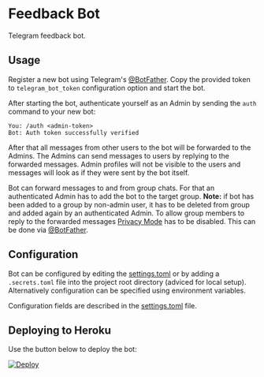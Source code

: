 # Feedback Bot

Telegram feedback bot.

## Usage
Register a new bot using Telegram's [@BotFather](https://t.me/botfather). Copy the provided token to `telegram_bot_token` configuration option and start the bot.

After starting the bot, authenticate yourself as an Admin by sending the `auth` command to your new bot:
```
You: /auth <admin-token>
Bot: Auth token successfully verified
```

After that all messages from other users to the bot will be forwarded to the Admins. The Admins can send messages to users by replying to the forwarded messages.
Admin profiles will not be visible to the users and messages will look as if they were sent by the bot itself.

Bot can forward messages to and from group chats. For that an authenticated Admin has to add the bot to the target group.
**Note:** if bot has been added to a group by non-admin user, it has to be deleted from group and added again by an authenticated Admin.
To allow group members to reply to the forwarded messages [Privacy Mode](https://core.telegram.org/bots#privacy-mode) has to be disabled.
This can be done via [@BotFather](https://t.me/botfather).

## Configuration
Bot can be configured by editing the [settings.toml](settings.toml)
or by adding a `.secrets.toml` file into the project root directory (adviced for local setup).
Alternatively configuration can be specified using environment variables.

Configuration fields are described in the [settings.toml](settings.toml) file.

## Deploying to Heroku
Use the button below to deploy the bot:

[![Deploy](https://www.herokucdn.com/deploy/button.svg)](https://heroku.com/deploy)